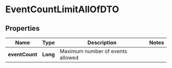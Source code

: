 

# EventCountLimitAllOfDTO

## Properties

Name | Type | Description | Notes
------------ | ------------- | ------------- | -------------
**eventCount** | **Long** | Maximum number of events allowed | 



